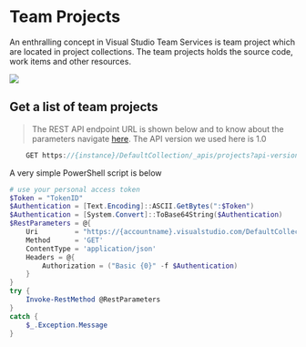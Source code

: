 # Team Projects

An enthralling concept in Visual Studio Team Services is team project which are located in project collections. The team projects holds the source code, work items and other resources.

![](https://www.visualstudio.com/en-us/docs/integrate/api/tfs/_img/projects-and-teams.png)

## Get a list of team projects

> The REST API endpoint URL is shown below and to know about the parameters navigate [here](https://www.visualstudio.com/en-us/docs/integrate/api/tfs/projects#get-a-list-of-team-projects). The API version we used here is 1.0

```C\#
    GET https://{instance}/DefaultCollection/_apis/projects?api-version={version}[&stateFilter{string}&$top={integer}&skip={integer}]
```

A very simple PowerShell script is below

```powershell
# use your personal access token
$Token = "TokenID"
$Authentication = [Text.Encoding]::ASCII.GetBytes(":$Token")
$Authentication = [System.Convert]::ToBase64String($Authentication)
$RestParameters = @{
    Uri         = "https://{accountname}.visualstudio.com/DefaultCollection/_apis/projects?api-version=1.0"
    Method      = 'GET'
    ContentType = 'application/json'
    Headers = @{
        Authorization = ("Basic {0}" -f $Authentication)
    }
}
try {
    Invoke-RestMethod @RestParameters 
}
catch {
    $_.Exception.Message 
}
```



